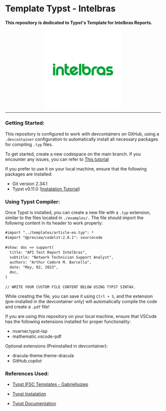 # Template Typst - Intelbras
#### This repository is dedicated to Typst's Template for Intelbras Reports.

<p align="center">
  <img src="./assets/main-logo.svg" width="250" align="center">
</p>


---
### Getting Started: 

This repository is configured to work with devcontainers on GitHub, using a  `.devcontainer` configuration to automatically install all necessary packages for compiling `.typ` files.

To get started, create a new codespace on the main branch. If you encounter any issues, you can refer to [This tutorial](https://docs.github.com/en/codespaces/getting-started/quickstart)

If you prefer to use it on your local machine, ensure that the following packages are installed:

- Git version 2.34.1
- Typst v0.11.0 ([Instalation Tutorial](https://github.com/typst/typst))

### Using Typst Compiler: 

Once Typst is installed, you can create a new file with a `.typ` extension, similar to the files located in `./examples/.` The file should import the following content in its header to work properly:

```
#import "../templates/article-en.typ": *
#import "@preview/codelst:2.0.1": sourcecode

#show: doc => support(
  title: "API Test Report Intelbras",
  subtitle: "Network Technician Support Analyst",
  authors: "Arthur Cadore M. Barcella",
  date: "May, 02, 2023",
  doc,
)

// WRITE YOUR CUSTOM FILE CONTENT BELOW USING TYPST SINTAX. 
```

While creating the file, you can save it using `Ctrl + S`, and the extension (pre-installed in the devcontainer only) will automatically compile the code and create a `.pdf` file!

If you are using this repository on your local machine, ensure that VSCode has the following extensions installed for proper functionality:

- nvarner.typst-lsp
- mathematic.vscode-pdf

Optional extensions (Preinstalled in devcontainer):

- dracula-theme.theme-dracula
- GitHub.copilot

### References Used: 

- [Typst IFSC Templates - Gabrielluizep](https://github.com/gabrielluizep/typst-ifsc)

- [Typst Instalation](https://github.com/typst)

- [Typst Documentation](https://typst.app/docs/)


